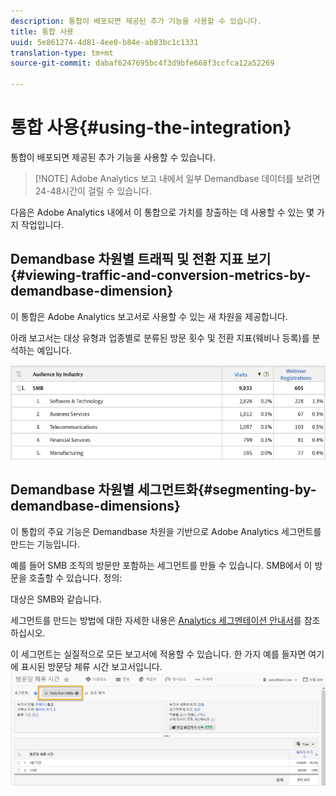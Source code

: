 ```yaml
---
description: 통합이 배포되면 제공된 추가 기능을 사용할 수 있습니다.
title: 통합 사용
uuid: 5e861274-4d81-4ee0-b84e-ab83bc1c1331
translation-type: tm+mt
source-git-commit: dabaf6247695bc4f3d9bfe668f3ccfca12a52269

---
```



# 통합 사용{#using-the-integration}

통합이 배포되면 제공된 추가 기능을 사용할 수 있습니다.

>[!NOTE] Adobe Analytics 보고 내에서 일부 Demandbase 데이터를 보려면 24-48시간이 걸릴 수 있습니다.

다음은 Adobe Analytics 내에서 이 통합으로 가치를 창출하는 데 사용할 수 있는 몇 가지 작업입니다.

## Demandbase 차원별 트래픽 및 전환 지표 보기{#viewing-traffic-and-conversion-metrics-by-demandbase-dimension}

이 통합은 Adobe Analytics 보고서로 사용할 수 있는 새 차원을 제공합니다.

아래 보고서는 대상 유형과 업종별로 분류된 방문 횟수 및 전환 지표(웨비나 등록)를 분석하는 예입니다.

![](assets/metrics_db_dimensions.png)

## Demandbase 차원별 세그먼트화{#segmenting-by-demandbase-dimensions}

이 통합의 주요 기능은 Demandbase 차원을 기반으로 Adobe Analytics 세그먼트를 만드는 기능입니다.

예를 들어 SMB 조직의 방문만 포함하는 세그먼트를 만들 수 있습니다. SMB에서 이 방문을 호출할 수 있습니다. 정의:

대상은 SMB와 같습니다.

세그먼트를 만드는 방법에 대한 자세한 내용은 [Analytics 세그멘테이션 안내서](https://marketing.adobe.com/resources/help/ko_KR/analytics/segment/)를 참조하십시오.

이 세그먼트는 실질적으로 모든 보고서에 적용할 수 있습니다. 한 가지 예를 들자면 여기에 표시된 방문당 체류 시간 보고서입니다. ![](assets/segment_applied_report.png)
